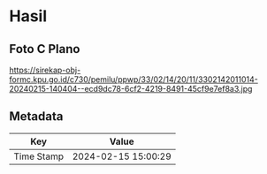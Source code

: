 # Hasil

## Foto C Plano

https://sirekap-obj-formc.kpu.go.id/c730/pemilu/ppwp/33/02/14/20/11/3302142011014-20240215-140404--ecd9dc78-6cf2-4219-8491-45cf9e7ef8a3.jpg


## Metadata

| Key        | Value               |
| ---------- | ------------------- |
| Time Stamp | 2024-02-15 15:00:29 |



